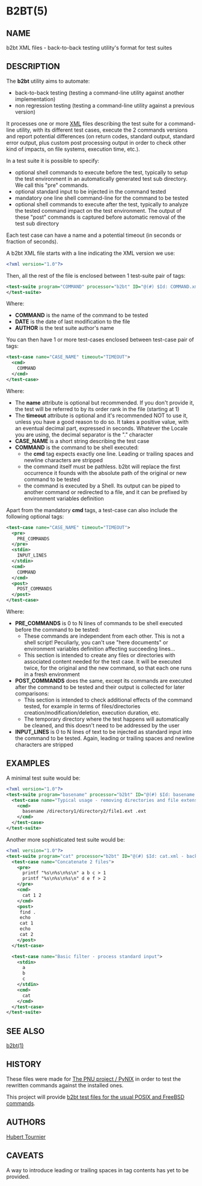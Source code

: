 # B2BT(5)

## NAME
b2bt XML files - back-to-back testing utility's format for test suites

## DESCRIPTION
The **b2bt** utility aims to automate:
* back-to-back testing (testing a command-line utility against another implementation)
* non regression testing (testing a command-line utility against a previous version)

It processes one or more [XML](https://en.wikipedia.org/wiki/XML) files describing the test suite for a command-line utility,
with its different test cases, execute the 2 commands versions and report potential
differences (on return codes, standard output, standard error output, plus custom post
processing output in order to check other kind of impacts, on file systems, execution time, etc.).

In a test suite it is possible to specify:
* optional shell commands to execute before the test, typically to setup the test environment
  in an automatically generated test sub directory. We call this "pre" commands.
* optional standard input to be injected in the command tested
* mandatory one line shell command-line for the command to be tested
* optional shell commands to execute after the test, typically to analyze the tested command
  impact on the test environment. The output of these "post" commands is captured before
  automatic removal of the test sub directory

Each test case can have a name and a potential timeout (in seconds or fraction of seconds).

A b2bt XML file starts with a line indicating the XML version we use:
```XML
<?xml version="1.0"?>
```

Then, all the rest of the file is enclosed between 1 test-suite pair of tags: 
```XML
<test-suite program="COMMAND" processor="b2bt" ID="@(#) $Id: COMMAND.xml - back to back test suite for COMMAND v1.0.0 (DATE) by AUTHOR $">
</test-suite>
```
Where:
* **COMMAND** is the name of the command to be tested
* **DATE** is the date of last modification to the file
* **AUTHOR** is the test suite author's name

You can then have 1 or more test-cases enclosed between test-case pair of tags:
```XML
<test-case name="CASE_NAME" timeout="TIMEOUT">
  <cmd>
    COMMAND
  </cmd>
</test-case>
```
Where:
* The **name** attribute is optional but recommended. If you don't provide it, the test will be referred to by its order rank in the file (starting at 1)
* The **timeout** attribute is optional and it's recommended NOT to use it, unless you have a good reason to do so. It takes a positive value, with an eventual decimal part, expressed in seconds. Whatever the Locale you are using, the decimal separator is the "." character
* **CASE_NAME** is a short string describing the test case
* **COMMAND** is the command to be shell executed:
  * the **cmd** tag expects exactly one line. Leading or trailing spaces and newline characters are stripped
  * the command itself must be pathless. b2bt will replace the first occurrence it founds with the absolute path of the original or new command to be tested
  * the command is executed by a Shell. Its output can be piped to another command or redirected to a file, and it can be prefixed by environment variables definition

Apart from the mandatory **cmd** tags, a test-case can also include the following optional tags:
```XML
<test-case name="CASE_NAME" timeout="TIMEOUT">
  <pre>
    PRE_COMMANDS
  </pre> 
  <stdin>
    INPUT_LINES
  </stdin> 
  <cmd>
    COMMAND
  </cmd>
  <post>
    POST_COMMANDS
  </post> 
</test-case>
```
Where:
* **PRE_COMMANDS** is 0 to N lines of commands to be shell executed before the command to be tested:
  * These commands are independent from each other. This is not a shell script! Peculiarly, you can't use "here documents" or environment variables definition affecting succeeding lines...
  * This section is intended to create any files or directories with associated content needed for the test case. It will be executed twice, for the original and the new command, so that each one runs in a fresh environment
* **POST_COMMANDS** does the same, except its commands are executed after the command to be tested and their output is collected for later comparisons:
  * This section is intended to check additional effects of the command tested, for example in terms of files/directories creation/modification/deletion, execution duration, etc.
  * The temporary directory where the test happens will automatically be cleaned, and this doesn't need to be addressed by the user
* **INPUT_LINES** is 0 to N lines of text to be injected as standard input into the command to be tested. Again, leading or trailing spaces and newline characters are stripped


## EXAMPLES
A minimal test suite would be:
```XML
<?xml version="1.0"?>
<test-suite program="basename" processor="b2bt" ID="@(#) $Id: basename.xml - back to back test suite for basename v1.0.0 (May 30, 2021) by Hubert Tournier $">
  <test-case name="Typical usage - removing directories and file extension">
    <cmd>
      basename /directory1/directory2/file1.ext .ext
    </cmd>
  </test-case>
</test-suite>
```

Another more sophisticated test suite would be:
```XML
<?xml version="1.0"?>
<test-suite program="cat" processor="b2bt" ID="@(#) $Id: cat.xml - back to back test suite for cat v1.0.0 (May 30, 2021) by Hubert Tournier $">
  <test-case name="Concatenate 2 files">
    <pre>
      printf "%s\n%s\n%s\n" a b c > 1
      printf "%s\n%s\n%s\n" d e f > 2
    </pre>
    <cmd>
      cat 1 2
    </cmd>
    <post>
     find .
     echo
     cat 1
     echo
     cat 2
    </post>
  </test-case>

  <test-case name="Basic filter - process standard input">
    <stdin>
      a
      b
      c
    </stdin>
    <cmd>
      cat
    </cmd>
  </test-case>
</test-suite>
```

## SEE ALSO
[b2bt(1)](https://github.com/HubTou/b2bt/blob/main/README.md)

## HISTORY
These files were made for [The PNU project / PyNIX](https://github.com/HubTou/PNU)
in order to test the rewritten commands against the installed ones.

This project will provide [b2bt test files for the usual POSIX and FreeBSD commands](https://github.com/HubTou/PNU/tree/main/tests).

## AUTHORS
[Hubert Tournier](https://github.com/HubTou)

## CAVEATS
A way to introduce leading or trailing spaces in tag contents has yet to be provided.

